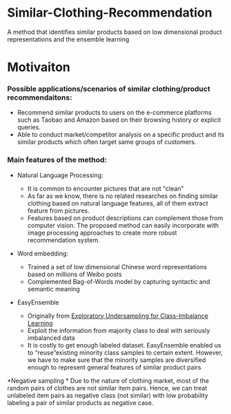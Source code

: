 # Similar-Clothing-Recommendation
A method that identifies similar products based on low dimensional product representations and the ensemble learning 


# Motivaiton

### Possible applications/scenarios of similar clothing/product recommendaitons:
*	Recommend similar products to users on the e-commerce platforms such as Taobao and Amazon based on their browsing history or explicit queries.
* Able to conduct market/competitor analysis on a specific product and its similar products which often target same groups of customers. 


### Main features of the method:
* Natural Language Processing:
  * It is common to encounter pictures that are not "clean"
  * As far as we know, there is no related researches on finding similar clothing based on natural language features, all of them extract     feature from pictures. 
  * Features based on product descriptions can complement those from computer vision. The proposed method can easily incorporate with         image processing approaches to create more robust recommendation system.

*	Word embedding:
    * Trained a set of low dimensional Chinese word representations based on millions of Weibo posts
    * Complemented Bag-of-Words model by capturing syntactic and semantic meaning
* EasyEnsemble
  * Originally from [Exploratory Undersampling for Class-Imbalance Learning](https://cs.nju.edu.cn/zhouzh/zhouzh.files/publication/tsmcb09.pdf)
  * Exploit the information from majority class to deal with seriously imbalanced data
  * It is costly to get enough labeled dataset. EasyEnsemble enabled us to “reuse”existing minority class samples to certain extent.            However, we have to make sure that the minority samples are diversified enough to represent general features of similar product pairs

*Negative sampling
    * Due to the nature of clothing market, most of the random pairs of clothes are not similar item pairs. Hence, we can treat unlabeled item pairs as negative class (not similar) with low probability labeling a pair of similar products as negative case.

